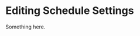 [title]: # (Editing Schedule Settings)
[tags]: # (XXX)
[priority]: # (3357)
# Editing Schedule Settings
Something here.
